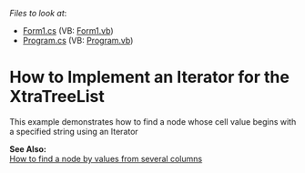 <!-- default file list -->
*Files to look at*:

* [Form1.cs](./CS/WindowsApplication1/Form1.cs) (VB: [Form1.vb](./VB/WindowsApplication1/Form1.vb))
* [Program.cs](./CS/WindowsApplication1/Program.cs) (VB: [Program.vb](./VB/WindowsApplication1/Program.vb))
<!-- default file list end -->
# How to Implement an Iterator for the XtraTreeList


<p>This example demonstrates how to find a node whose cell value begins with a specified string using an Iterator</p><p><strong>See Also:</strong><br />
<a href="https://www.devexpress.com/Support/Center/p/E2095">How to find a node by values from several columns</a></p>

<br/>


